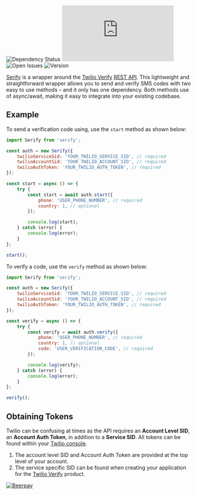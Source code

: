 ![Dependency Status](https://img.shields.io/david/nparsons08/serify)
![Dependency Size](https://img.shields.io/github/size/nparsons08/serify/dist/index.js)
![Open Issues](https://img.shields.io/github/issues-raw/nparsons08/serify)
![Version](https://img.shields.io/npm/v/serify)

[Serify](https://www.npmjs.com/package/serify) is a wrapper around the [Twilio Verify](https://www.twilio.com/verify) [REST API](https://www.twilio.com/docs/verify/api). This lightweight and straightforward wrapper allows you to send and verify SMS codes with two easy to use methods – and it only has one dependency. Both methods use of async/await, making it easy to integrate into your existing codebase.

## Example

To send a verification code using, use the `start` method as shown below:

```javascript
import Serify from 'serify';

const auth = new Serify({
	twilioServiceSid: 'YOUR_TWILIO_SERVICE_SID', // required
	twilioAccountSid: 'YOUR_TWILIO_ACCOUNT_SID', // required
	twilioAuthToken: 'YOUR_TWILIO_AUTH_TOKEN', // required
});

const start = async () => {
	try {
		const start = await auth.start({
			phone: 'USER_PHONE_NUMBER', // required
			country: 1, // optional
		});

		console.log(start);
	} catch (error) {
		console.log(error);
	}
};

start();
```

To verify a code, use the `verify` method as shown below:

```javascript
import Serify from 'serify';

const auth = new Serify({
	twilioServiceSid: 'YOUR_TWILIO_SERVICE_SID', // required
	twilioAccountSid: 'YOUR_TWILIO_ACCOUNT_SID', // required
	twilioAuthToken: 'YOUR_TWILIO_AUTH_TOKEN', // required
});

const verify = async () => {
	try {
		const verify = await auth.verify({
			phone: 'USER_PHONE_NUMBER', // required
			country: 1, // optional
			code: 'USER_VERIFICATION_CODE', // required
		});

		console.log(verify);
	} catch (error) {
		console.log(error);
	}
};

verify();
```

## Obtaining Tokens

Twilio can be confusing at times as the API requires an **Account Level SID**, an **Account Auth Token**, in addition to a **Service SID**. All tokens can be found within your [Twilio console](https://www.twilio.com/console).

1. The account level SID and Account Auth Token are provided at the top level of your account.
2. The service specific SID can be found when creating your application for the [Twilio Verify](https://www.twilio.com/verify) product.

[![Beerpay](https://beerpay.io/nparsons08/serify/badge.svg)](https://beerpay.io/nparsons08/serify)
